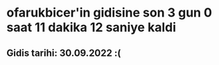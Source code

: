 # ofarukbicer'in gidisine son 3 gun 0 saat 11 dakika 12 saniye kaldi

## Gidis tarihi: 30.09.2022 :(
